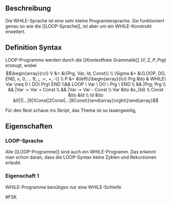 ## Beschreibung
Die WHILE-Sprache ist eine sehr kleine Programiersprache. Sie funktioniert genau so wie die [[LOOP-Sprache]], ist aber um ein WHILE-Konstrukt erweitert.

## Definition Syntax
LOOP-Programme werden durch die [[Kontextfreie Grammatik]] $(V, \Sigma, P, Prg)$ erzeugt, wobei
$$\begin{array}{rcl} V &= &\{Prg, Var, Id, Const\} \\ \Sigma &= &\{LOOP, DO, END, x, 0, ... 9, ;, :=, +, -\} \\ P &= &\left\{\begin{array}{lcl} Prg &\to & WHILE\ Var \neq 0 \ DO\ Prg\ END \\&& LOOP \ Var \ DO \ Prg \ END \\ && |Prg; Prg \\ && |Var := Var + Const \\ && |Var := Var - Const \\ Var &\to &x_{Id} \\ Const &\to &Id \\ Id &\to &0|1|...|9|1Const|2Const|...|9Const\}\end{array}\right\}\end{array}$$

Für den Rest schaue ins Skript, das Thema ist so laaangweilig,

## Eigenschaften
### LOOP-Sprache
Alle [[LOOP-Programme]] sind auch ein WHILE-Programm.
Das erkennt man schon daran, dass die LOOP-Syntax keine Zyklen und Rekursionen erlaubt.

### Eigenschaft 1
WHILE-Programme benütigen nur eine WHILE-Schleife


#FSK 